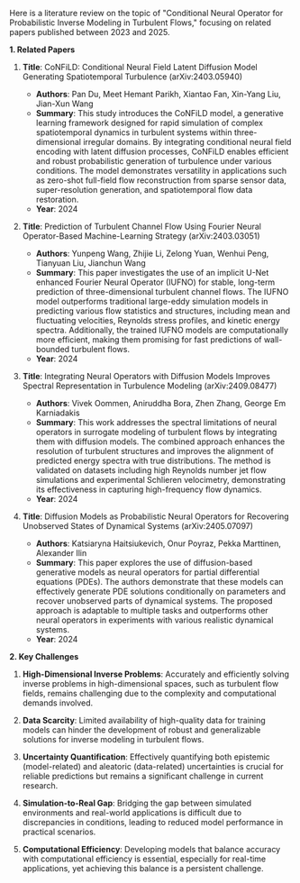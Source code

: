 Here is a literature review on the topic of "Conditional Neural Operator for Probabilistic Inverse Modeling in Turbulent Flows," focusing on related papers published between 2023 and 2025.

**1. Related Papers**

1. **Title**: CoNFiLD: Conditional Neural Field Latent Diffusion Model Generating Spatiotemporal Turbulence (arXiv:2403.05940)
   - **Authors**: Pan Du, Meet Hemant Parikh, Xiantao Fan, Xin-Yang Liu, Jian-Xun Wang
   - **Summary**: This study introduces the CoNFiLD model, a generative learning framework designed for rapid simulation of complex spatiotemporal dynamics in turbulent systems within three-dimensional irregular domains. By integrating conditional neural field encoding with latent diffusion processes, CoNFiLD enables efficient and robust probabilistic generation of turbulence under various conditions. The model demonstrates versatility in applications such as zero-shot full-field flow reconstruction from sparse sensor data, super-resolution generation, and spatiotemporal flow data restoration.
   - **Year**: 2024

2. **Title**: Prediction of Turbulent Channel Flow Using Fourier Neural Operator-Based Machine-Learning Strategy (arXiv:2403.03051)
   - **Authors**: Yunpeng Wang, Zhijie Li, Zelong Yuan, Wenhui Peng, Tianyuan Liu, Jianchun Wang
   - **Summary**: This paper investigates the use of an implicit U-Net enhanced Fourier Neural Operator (IUFNO) for stable, long-term prediction of three-dimensional turbulent channel flows. The IUFNO model outperforms traditional large-eddy simulation models in predicting various flow statistics and structures, including mean and fluctuating velocities, Reynolds stress profiles, and kinetic energy spectra. Additionally, the trained IUFNO models are computationally more efficient, making them promising for fast predictions of wall-bounded turbulent flows.
   - **Year**: 2024

3. **Title**: Integrating Neural Operators with Diffusion Models Improves Spectral Representation in Turbulence Modeling (arXiv:2409.08477)
   - **Authors**: Vivek Oommen, Aniruddha Bora, Zhen Zhang, George Em Karniadakis
   - **Summary**: This work addresses the spectral limitations of neural operators in surrogate modeling of turbulent flows by integrating them with diffusion models. The combined approach enhances the resolution of turbulent structures and improves the alignment of predicted energy spectra with true distributions. The method is validated on datasets including high Reynolds number jet flow simulations and experimental Schlieren velocimetry, demonstrating its effectiveness in capturing high-frequency flow dynamics.
   - **Year**: 2024

4. **Title**: Diffusion Models as Probabilistic Neural Operators for Recovering Unobserved States of Dynamical Systems (arXiv:2405.07097)
   - **Authors**: Katsiaryna Haitsiukevich, Onur Poyraz, Pekka Marttinen, Alexander Ilin
   - **Summary**: This paper explores the use of diffusion-based generative models as neural operators for partial differential equations (PDEs). The authors demonstrate that these models can effectively generate PDE solutions conditionally on parameters and recover unobserved parts of dynamical systems. The proposed approach is adaptable to multiple tasks and outperforms other neural operators in experiments with various realistic dynamical systems.
   - **Year**: 2024

**2. Key Challenges**

1. **High-Dimensional Inverse Problems**: Accurately and efficiently solving inverse problems in high-dimensional spaces, such as turbulent flow fields, remains challenging due to the complexity and computational demands involved.

2. **Data Scarcity**: Limited availability of high-quality data for training models can hinder the development of robust and generalizable solutions for inverse modeling in turbulent flows.

3. **Uncertainty Quantification**: Effectively quantifying both epistemic (model-related) and aleatoric (data-related) uncertainties is crucial for reliable predictions but remains a significant challenge in current research.

4. **Simulation-to-Real Gap**: Bridging the gap between simulated environments and real-world applications is difficult due to discrepancies in conditions, leading to reduced model performance in practical scenarios.

5. **Computational Efficiency**: Developing models that balance accuracy with computational efficiency is essential, especially for real-time applications, yet achieving this balance is a persistent challenge. 